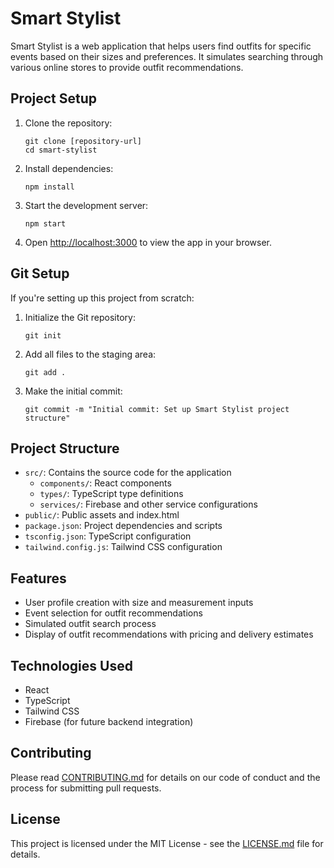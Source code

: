 # Smart Stylist

Smart Stylist is a web application that helps users find outfits for specific events based on their sizes and preferences. It simulates searching through various online stores to provide outfit recommendations.

## Project Setup

1. Clone the repository:
   ```
   git clone [repository-url]
   cd smart-stylist
   ```

2. Install dependencies:
   ```
   npm install
   ```

3. Start the development server:
   ```
   npm start
   ```

4. Open [http://localhost:3000](http://localhost:3000) to view the app in your browser.

## Git Setup

If you're setting up this project from scratch:

1. Initialize the Git repository:
   ```
   git init
   ```

2. Add all files to the staging area:
   ```
   git add .
   ```

3. Make the initial commit:
   ```
   git commit -m "Initial commit: Set up Smart Stylist project structure"
   ```

## Project Structure

- `src/`: Contains the source code for the application
  - `components/`: React components
  - `types/`: TypeScript type definitions
  - `services/`: Firebase and other service configurations
- `public/`: Public assets and index.html
- `package.json`: Project dependencies and scripts
- `tsconfig.json`: TypeScript configuration
- `tailwind.config.js`: Tailwind CSS configuration

## Features

- User profile creation with size and measurement inputs
- Event selection for outfit recommendations
- Simulated outfit search process
- Display of outfit recommendations with pricing and delivery estimates

## Technologies Used

- React
- TypeScript
- Tailwind CSS
- Firebase (for future backend integration)

## Contributing

Please read [CONTRIBUTING.md](CONTRIBUTING.md) for details on our code of conduct and the process for submitting pull requests.

## License

This project is licensed under the MIT License - see the [LICENSE.md](LICENSE.md) file for details.